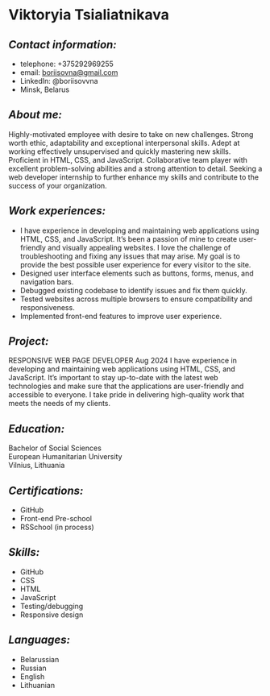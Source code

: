 # **Viktoryia Tsialiatnikava**

## *Contact information:*
- telephone: +375292969255
- email: boriisovna@gmail.com
- LinkedIn: @boriisovvna
- Minsk, Belarus

## *About me:*
Highly-motivated employee with desire to take on new challenges. Strong worth ethic, adaptability and exceptional interpersonal skills. 
Adept at working effectively unsupervised and quickly mastering new skills. Proficient in HTML, CSS, and JavaScript. Collaborative team 
player with excellent problem-solving abilities and a strong attention to detail. Seeking a web developer internship to further enhance 
my skills and contribute to the success of your organization.

## *Work experiences:*
- I have experience in developing and maintaining web applications using HTML, CSS, and JavaScript. It’s been a passion of mine to create 
user-friendly and visually appealing websites. I love the challenge of troubleshooting and fixing any issues that may arise. My goal is 
to provide the best possible user experience for every visitor to the site.
- Designed user interface elements such as buttons, forms, menus, and navigation bars.
- Debugged existing codebase to identify issues and fix them quickly.
- Tested websites across multiple browsers to ensure compatibility and responsiveness.
- Implemented front-end features to improve user experience.

## *Project:*
RESPONSIVE WEB PAGE
DEVELOPER
Aug 2024
I have experience in developing and maintaining web applications using HTML, CSS, and JavaScript. It’s important to stay up-to-date with 
the latest web technologies and make sure that the applications are user-friendly and accessible to everyone. I take pride in delivering 
high-quality work that meets the needs of my clients.

## *Education:* 
Bachelor of Social Sciences      
European Humanitarian University      
Vilnius, Lithuania   

## *Certifications:*
- GitHub
- Front-end Pre-school 
- RSSchool (in process)

## *Skills:*
- GitHub
- CSS
- HTML
- JavaScript
- Testing/debugging
- Responsive design

## *Languages:*
- Belarussian
- Russian
- English
- Lithuanian

